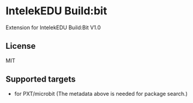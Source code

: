 # IntelekEDU Build:bit

Extension for IntelekEDU Build:Bit V1.0

## License

MIT

## Supported targets

* for PXT/microbit
(The metadata above is needed for package search.)
